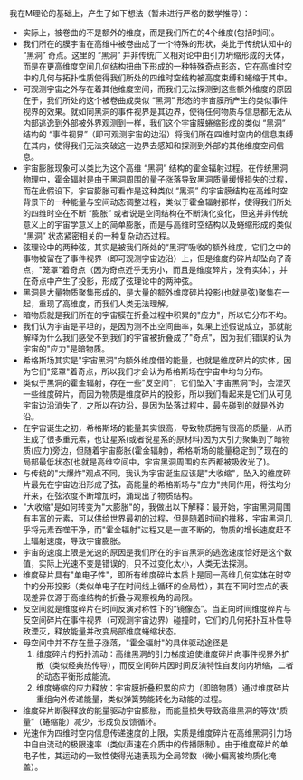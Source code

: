 我在M理论的基础上，产生了如下想法（暂未进行严格的数学推导）：
  - 实际上，被卷曲的不是额外的维度，而是我们所在的4个维度(包括时间)。  
  - 我们所在的膜宇宙在高维中被卷曲成了一个特殊的形状，类比于传统认知中的 “黑洞” 奇点。这里的 “黑洞” 并非传统广义相对论中由引力坍缩形成的天体，而是在更高维度空间几何结构扭曲下形成的一种特殊奇点形态，它在高维时空中的几何与拓扑性质使得我们所处的四维时空结构被高度束缚和蜷缩于其中。  
  - 可观测宇宙之外存在着其他维度空间，而我们无法探测到这些额外维度的原因在于，我们所处的这个被卷曲成类似 “黑洞” 形态的宇宙膜所产生的类似事件视界的效果。就如同黑洞的事件视界是其边界，使得任何物质与信息都无法从内部逃逸到外部被外界观测到一样，我们这个宇宙膜蜷缩形成的类似 “黑洞” 结构的 “事件视界”（即可观测宇宙的边沿）将我们所在四维时空内的信息束缚在其内，使得我们无法突破这一边界去感知和探测到外部的其他维度空间信息。  
  - 宇宙膨胀现象可以类比为这个高维 “黑洞” 结构的霍金辐射过程。在传统黑洞物理中，霍金辐射是由于黑洞周围的量子涨落导致黑洞质量缓慢损失的过程，而在此假设下，宇宙膨胀可看作是这种类似 “黑洞” 的宇宙膜结构在高维时空背景下的一种能量与空间动态调整过程，类似于霍金辐射那样，使得我们所处的四维时空在不断 “膨胀” 或者说是空间结构在不断演化变化，但这并非传统意义上的宇宙学意义上的简单膨胀，而是与高维时空结构以及蜷缩形成的类似 “黑洞” 状态紧密相关的一种复杂动态过程。  
  - 弦理论中的两种弦，其实是被我们所处的“黑洞”吸收的额外维度，它们之中的事物被留在了事件视界（即可观测宇宙边沿）上，但是维度的碎片却坠向了奇点，"笼罩"着奇点（因为奇点近乎无穷小，而且是维度碎片，没有实体），并在奇点中产生了投影，形成了弦理论中的两种弦。  
  - 黑洞是大量物质聚集形成的，是大量的额外维度碎片投影(也就是弦)聚集在一起，重现了高维度，而我们人类无法理解。
  - 暗物质就是我们所在的宇宙膜在折叠过程中积累的"应力"，所以它分布不均。
  - 我们认为宇宙是平坦的，是因为测不出空间曲率，如果上述假说成立，那就能解释为什么我们感受不到我们的宇宙被折叠成了"奇点"，因为我们错误的认为宇宙的"应力"是暗物质。
  - 希格斯场其实是"宇宙黑洞"向额外维度借的能量，也就是维度碎片的实体，因为它们"笼罩"着奇点，所以我们才会认为希格斯场在宇宙中均匀分布。
  - 类似于黑洞的霍金辐射，存在一些"反空间"，它们坠入"宇宙黑洞"时，会湮灭一些维度碎片，而因为物质是维度碎片的投影，所以我们看起来是它们从可见宇宙边沿消失了，之所以在边沿，是因为坠落过程中，最先碰到的就是外边沿。
  - 在宇宙诞生之初，希格斯场的能量其实很高，导致物质拥有很高的质量，从而生成了很多重元素，也让星系(或者说星系的原材料)因为大引力聚集到了暗物质(应力)旁边，但随着宇宙膨胀(霍金辐射)，希格斯场的能量稳定到了现在的局部最低状态(也就是高维空间中，宇宙黑洞周围的东西都被吸收光了)。
  - 与传统的"大爆炸"观点不同，我认为宇宙诞生应该是"大收缩"，坠入的维度碎片最先在宇宙边沿形成了弦，高能量的希格斯场与"应力"共同作用，将弦均分开来，在弦浓度不断增加时，涌现出了物质结构。
  - "大收缩"是如何转变为"大膨胀"的，我做出以下解释：最开始，宇宙黑洞周围有丰富的元素，可以供给世界最初的过程，但是随着时间的推移，宇宙黑洞几乎将元素吞噬干净，而"霍金辐射"过程又是一直不断的，物质的增长速度赶不上辐射速度，导致宇宙膨胀。
  - 宇宙的速度上限是光速的原因是我们所在的宇宙黑洞的逃逸速度恰好是这个数值，实际上光速不变是错误的，只不过变化太小，人类无法探测。
  - 维度碎片具有"单电子性"，即所有维度碎片本质上是同一高维几何实体在时空中的分形投影（类似单电子在时间线上循环的全局性），其在不同时空点的表现差异仅源于高维结构的折叠与观察视角的局限。
  - 反空间就是维度碎片在时间反演对称性下的“镜像态”。当正向时间维度碎片与反空间碎片在事件视界（可观测宇宙边界）碰撞时，它们的几何拓扑互补性导致湮灭，释放能量并改变局部维度蜷缩状态。
  - 母空间中并不存在量子涨落，"霍金辐射"的具体驱动途径是
    1. 维度碎片的拓扑流动：高维黑洞的引力梯度迫使维度碎片向事件视界外扩散（类似经典热传导），而反空间碎片因时间反演特性自发向内坍缩，二者的动态平衡形成能流。
    2. 维度蜷缩的应力释放：宇宙膜折叠积累的应力（即暗物质）通过维度碎片重组向外传递能量，类似弹簧势能转化为动能的过程。
  - 维度碎片断裂释放的能量驱动宇宙膨胀，而能量损失导致高维黑洞的等效“质量”（蜷缩能）减少，形成负反馈循环。
  - 光速作为四维时空内信息传递速度的上限，实质是维度碎片在高维黑洞引力场中自由流动的极限速率（类似声速在介质中的传播限制）。由于维度碎片的单电子性，其运动的一致性使得光速表现为全局常数（微小偏离被均质化掩盖）。